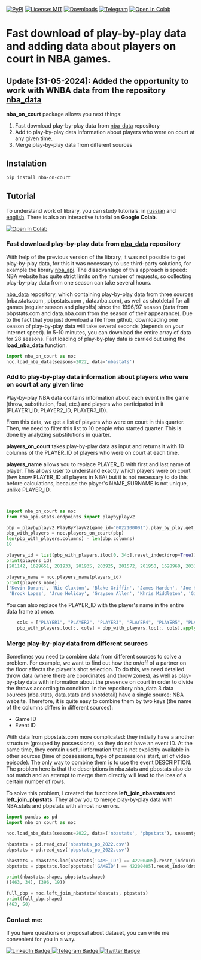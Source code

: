 [![PyPI](https://img.shields.io/pypi/v/nba-on-court)](https://pypi.python.org/pypi/nba-on-court)
[![License: MIT](https://img.shields.io/badge/License-MIT-yellow.svg)](https://github.com/shufinskiy/nba-on-court/blob/master/LICENSE)
[![Downloads](https://static.pepy.tech/badge/nba-on-court)](https://pepy.tech/project/nba-on-court)
[![Telegram](https://img.shields.io/badge/telegram-write%20me-blue.svg)](https://t.me/brains14482)
[![Open In Colab](https://colab.research.google.com/assets/colab-badge.svg)](https://colab.research.google.com/drive/1MuUcSj59kl-FO4X-LBRxxOZtEZLfWLDT)

Fast download of play-by-play data and adding data about players on court in NBA games.
================================================

Update [31-05-2024]: Added the opportunity to work with WNBA data from the repository [nba_data](https://github.com/shufinskiy/nba_data)
------

**nba_on_court** package allows you next things:
1. Fast download play-by-play data from [nba_data](https://github.com/shufinskiy/nba_data) repository
2. Add to play-by-play data information about players who were on court at any given time.
3. Merge play-by-play data from different sources

Instalation
-----------

```bash
pip install nba-on-court
```

Tutorial
--------
To understand work of library, you can study tutorials: in [russian](https://github.com/shufinskiy/nba-on-court/blob/main/example/tutorial_ru.ipynb) and [english](https://github.com/shufinskiy/nba-on-court/blob/main/example/tutorial_en.ipynb). There is also an interactive tutorial on **Google Colab**.

[![Open In Colab](https://colab.research.google.com/assets/colab-badge.svg)](https://colab.research.google.com/drive/1MuUcSj59kl-FO4X-LBRxxOZtEZLfWLDT)

### Fast download play-by-play data from [nba_data](https://github.com/shufinskiy/nba_data) repository

With help of the previous version of the library, it was not possible to get play-by-play data, for this it was 
necessary to use third-party solutions, for example the library [nba_api](https://github.com/swar/nba_api). The disadvantage of this approach is speed: 
NBA website has quite strict limits on the number of requests, so collecting play-by-play data from one 
season can take several hours.

[nba_data](https://github.com/shufinskiy/nba_data) repository, which containing play-by-play data from three sources (nba.stats.com , pbpstats.com , data.nba.com),
as well as shotdetail for all games (regular season and playoffs) since the 1996/97 season 
(data from pbpstats.com and data.nba.com from the season of their appearance). 
Due to the fact that you just download a file from github, downloading one season of play-by-play data will take several 
seconds (depends on your internet speed). In 5-10 minutes, you can download the entire array of data for 28 seasons. 
Fast loading of play-by-play data is carried out using the **load_nba_data** function.

```python
import nba_on_court as noc
noc.load_nba_data(seasons=2022, data='nbastats')
```

### Add to play-by-play data information about players who were on court at any given time

Play-by-play NBA data contains information about each event in the game
(throw, substitution, foul, etc.) and players who participated in it
(PLAYER1_ID, PLAYER2_ID, PLAYER3_ID).

From this data, we get a list of players who were on court in this
quarter. Then, we need to filter this list to 10 people who started
quarter. This is done by analyzing substitutions in quarter.

**players_on_court** takes play-by-play data as input and returns it with 10
columns of the PLAYER_ID of players who were on court at each time.

**players_name** allows you to replace PLAYER_ID with first and last name of player.
This allows user to understand exactly which players were on court (few know PLAYER_ID
all players in NBA),but it is not necessary to do this before calculations, because the
player's NAME_SURNAME is not unique, unlike PLAYER_ID.

```python


import nba_on_court as noc
from nba_api.stats.endpoints import playbyplayv2

pbp = playbyplayv2.PlayByPlayV2(game_id="0022100001").play_by_play.get_data_frame()
pbp_with_players = noc.players_on_court(pbp)
len(pbp_with_players.columns) - len(pbp.columns)
10

players_id = list(pbp_with_players.iloc[0, 34:].reset_index(drop=True))
print(players_id)
[201142, 1629651, 201933, 201935, 203925, 201572, 201950, 1628960, 203114, 203507]

players_name = noc.players_name(players_id)
print(players_name)
['Kevin Durant', 'Nic Claxton', 'Blake Griffin', 'James Harden', 'Joe Harris',
 'Brook Lopez', 'Jrue Holiday', 'Grayson Allen', 'Khris Middleton', 'Giannis Antetokounmpo']
```
You can also replace the PLAYER_ID with the player's name in the entire data frame at once.

```python
    cols = ["PLAYER1", "PLAYER2", "PLAYER3", "PLAYER4", "PLAYER5", "PLAYER6", "PLAYER7", "PLAYER8", "PLAYER9", "PLAYER10"]
    pbp_with_players.loc[:, cols] = pbp_with_players.loc[:, cols].apply(noc.players_name, result_type="expand")
```

### Merge play-by-play data from different sources

Sometimes you need to combine data from different sources to solve a problem. For example, we want to find out how the 
on/off of a partner on the floor affects the player's shot selection. To do this, we need detailed throw data (where 
there are coordinates and throw zones), as well as play-by-play data with information about the presence on court in 
order to divide the throws according to condition. In the repository nba_data 3 data sources (nba.stats, data.stats and 
shotdetail) have a single source: NBA website. Therefore, it is quite easy to combine them by two keys (the name of the 
columns differs in different sources):

- Game ID
- Event ID

With data from pbpstats.com more complicated: they initially have a another structure (grouped by possessions), 
so they do not have an event ID. At the same time, they contain useful information that is not explicitly available 
in other sources (time of possessions, type of possessions start, url of video episode). The only way to combine them 
is to use the event DESCRIPTION. The problem here is that the descriptions in nba.stats and pbpstats also do not match 
and an attempt to merge them directly will lead to the loss of a certain number of rows.

To solve this problem, I created the functions **left_join_nbastats** and **left_join_pbpstats**. They allow you to 
merge play-by-play data with NBA.stats and pbpstats with almost no errors.

```python
import pandas as pd
import nba_on_court as noc

noc.load_nba_data(seasons=2022, data=('nbastats', 'pbpstats'), seasontype='po', untar=True)

nbastats = pd.read_csv('nbastats_po_2022.csv')
pbpstats = pd.read_csv('pbpstats_po_2022.csv')

nbastats = nbastats.loc[nbastats['GAME_ID'] == 42200405].reset_index(drop=True)
pbpstats = pbpstats.loc[pbpstats['GAMEID'] == 42200405].reset_index(drop=True)

print(nbastats.shape, pbpstats.shape)
((463, 34), (396, 19))

full_pbp = noc.left_join_nbastats(nbastats, pbpstats)
print(full_pbp.shape)
(463, 50)
```

### Contact me:

If you have questions or proposal about dataset, you can write me convenient for you in a way.

<div id="header" align="left">
  <div id="badges">
    <a href="https://www.linkedin.com/in/vladislav-shufinskiy/">
      <img src="https://img.shields.io/badge/LinkedIn-blue?style=for-the-badge&logo=linkedin&logoColor=white" alt="LinkedIn Badge"/>
    </a>
    <a href="https://t.me/brains14482">
      <img src="https://img.shields.io/badge/Telegram-blue?style=for-the-badge&logo=telegram&logoColor=white" alt="Telegram Badge"/>
    </a>
    <a href="https://twitter.com/vshufinskiy">
      <img src="https://img.shields.io/badge/Twitter-blue?style=for-the-badge&logo=twitter&logoColor=white" alt="Twitter Badge"/>
    </a>
  </div>
</div>
